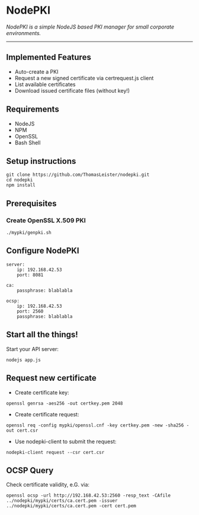 # NodePKI

*NodePKI is a simple NodeJS based PKI manager for small corporate environments.*

---


## Implemented Features

* Auto-create a PKI
* Request a new signed certificate via certrequest.js client
* List available certificates
* Download issued certificate files (without key!)



## Requirements

* NodeJS
* NPM
* OpenSSL
* Bash Shell


## Setup instructions

```
git clone https://github.com/ThomasLeister/nodepki.git
cd nodepki
npm install  
```

## Prerequisites

### Create OpenSSL X.509 PKI

```
./mypki/genpki.sh
```

## Configure NodePKI


```
server:
    ip: 192.168.42.53
    port: 8081

ca:
    passphrase: blablabla

ocsp:
    ip: 192.168.42.53
    port: 2560
    passphrase: blablabla
```

## Start all the things!

Start your API server:

```
nodejs app.js
```



## Request new certificate


* Create certificate key:
```
openssl genrsa -aes256 -out certkey.pem 2048
```

* Create certificate request:
```
openssl req -config mypki/openssl.cnf -key certkey.pem -new -sha256 -out cert.csr
```

* Use nodepki-client to submit the request:
```
nodepki-client request --csr cert.csr
```


## OCSP Query

Check certificate validity, e.G. via:
```
openssl ocsp -url http://192.168.42.53:2560 -resp_text -CAfile ../nodepki/mypki/certs/ca.cert.pem -issuer ../nodepki/mypki/certs/ca.cert.pem -cert cert.pem
```
